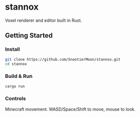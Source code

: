 # stannox

Voxel renderer and editor built in Rust.

## Getting Started

### Install

```sh
git clone https://github.com/SnootierMoon/stannox.git
cd stannox
```

### Build & Run

```sh
cargo run
```

### Controls

Minecraft movement. WASD/Space/Shift to move, mouse to look.
